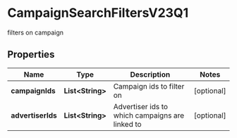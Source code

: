 

# CampaignSearchFiltersV23Q1

filters on campaign

## Properties

| Name | Type | Description | Notes |
|------------ | ------------- | ------------- | -------------|
|**campaignIds** | **List&lt;String&gt;** | Campaign ids to filter on |  [optional] |
|**advertiserIds** | **List&lt;String&gt;** | Advertiser ids to which campaigns are linked to |  [optional] |



